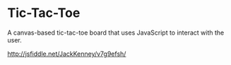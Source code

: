 Tic-Tac-Toe
===========

A canvas-based tic-tac-toe board that uses JavaScript to interact with the user.

http://jsfiddle.net/JackKenney/v7g9efsh/
